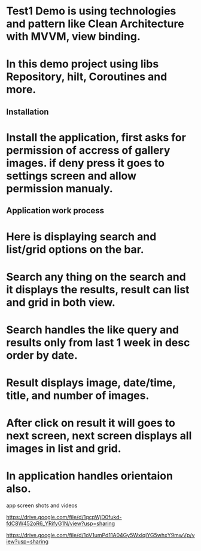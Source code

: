 # Test1 Demo is using technologies and pattern like Clean Architecture with MVVM, view binding.
# In this demo project using libs Repository, hilt, Coroutines and more.

## Installation
# Install the application, first asks for permission of accress of gallery images. if deny press it goes to settings screen and allow permission manualy.

## Application work process
# Here is displaying search and list/grid options on the bar.
# Search any thing on the search and it displays the results, result can list and grid in both view.
# Search handles the like query and results only from last 1 week in desc order by date.
# Result displays image, date/time, title, and number of images.
# After click on result it will goes to next screen, next screen displays all images in list and grid.
# In application handles orientaion also.

app screen shots and videos

https://drive.google.com/file/d/1qcpWjD0fukd-fdC8W452oR6_YRifyG1N/view?usp=sharing

https://drive.google.com/file/d/1oV1umPd11A04Gy5WxlqiYG5whxY9mwVp/view?usp=sharing
